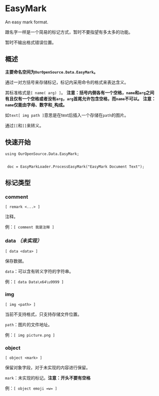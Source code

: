﻿# EasyMark

An easy mark format.

跟名字一样是一个简易的标记方式，暂时不要指望有多太多的功能。

暂时不输出格式错误位置。

## 概述

**主要命名空间为`OurOpenSource.Data.EasyMark`。**

通过一对方括号来存储标记，标记内采用命令的格式来表达含义。

其标准格式是`[ name( arg) ]`。
**注意：括号内侧各有一个空格，`name`和`arg`之间有且仅有一个空格或者没有`arg`，`arg`首尾允许包含空格，而`name`不可以。**
**注意：`name`仅能由字母、数字和`_`构成。**

如`text[ img path ]`意思是在text后插入一个存储在`path`的图片。

通过`[[`和`]]`来转义。

## 快速开始

```
using OurOpenSource.Data.EasyMark;


 doc = EasyMarkLoader.ProcessEasyMark("EasyMark Document Text");
```

## 标记类型

### comment

`[ remark <...> ]`

注释。

例：`[ comment 我是注释 ]`

### data *（未实现）*

`[ data <data> ]`

保存数据。

`data`：可以含有转义字符的字符串。

例：`[ data Data\x64\u9999 ]`

### img

`[ img <path> ]`

当前不支持格式，只支持存储文件位置。

`path`：图片的文件地址。

例：`[ img picture.png ]`

### object

`[ object <mark> ]`

保留对象字段，对于未实现的内容进行保留。

`mark`：未实现的标记。**注意：开头不要有空格**

例：`[ object emoji =w= ]`
